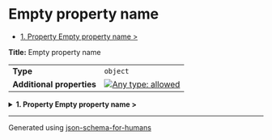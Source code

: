 # Empty property name

- [1. Property Empty property name >](#root)

**Title:** Empty property name

|                           |                                                                                                                                   |
| ------------------------- | --------------------------------------------------------------------------------------------------------------------------------- |
| **Type**                  | `object`                                                                                                                          |
| **Additional properties** | [![Any type: allowed](https://img.shields.io/badge/Any%20type-allowed-green)](# "Additional Properties of any type are allowed.") |

<details>
<summary><strong> <a name="root"></a>1. Property Empty property name ></strong>  

</summary>
<blockquote>

|          |          |
| -------- | -------- |
| **Type** | `string` |

**Description:** I don't know why you would want an empty property 🤷

</blockquote>
</details>

----------------------------------------------------------------------------------------------------------------------------
Generated using [json-schema-for-humans](https://github.com/coveooss/json-schema-for-humans)
